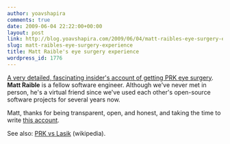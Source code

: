 ```yaml
---
author: yoavshapira
comments: true
date: 2009-06-04 22:22:00+00:00
layout: post
link: http://blog.yoavshapira.com/2009/06/04/matt-raibles-eye-surgery-experience/
slug: matt-raibles-eye-surgery-experience
title: Matt Raible's eye surgery experience
wordpress_id: 1776
---
```


[A very detailed, fascinating insider's account of getting PRK eye surgery](http://raibledesigns.com/rd/entry/my_eye_surgery_experience).  **Matt Raible** is a fellow software engineer.  Although we've never met in person, he's a virtual friend since we've used each other's open-source software projects for several years now.

  


Matt, thanks for being transparent, open, and honest, and taking the time to write [this account](http://raibledesigns.com/rd/entry/my_eye_surgery_experience).

  


See also: [PRK vs Lasik](http://en.wikipedia.org/wiki/Photorefractive_keratectomy#PRK_versus_LASIK) (wikipedia).
